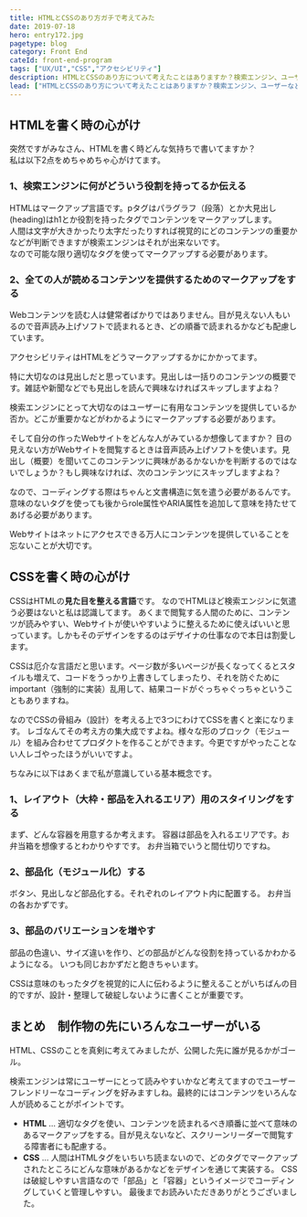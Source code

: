```yaml
---
title: HTMLとCSSのあり方ガチで考えてみた
date: 2019-07-18
hero: entry172.jpg
pagetype: blog
category: Front End
cateId: front-end-program
tags: ["UX/UI","CSS","アクセシビリティ"]
description: HTMLとCSSのあり方について考えたことはありますか？検索エンジン、ユーザーなどを踏まえて私の考え方を述べようと思います。
lead: ["HTMLとCSSのあり方について考えたことはありますか？検索エンジン、ユーザーなどを踏まえて私の考え方を述べようと思います。"]
---
```

## HTMLを書く時の心がけ
突然ですがみなさん、HTMLを書く時どんな気持ちで書いてますか？<br>
私は以下2点をめちゃめちゃ心がけてます。

### 1、検索エンジンに何がどういう役割を持ってるか伝える
HTMLはマークアップ言語です。pタグはパラグラフ（段落）とか大見出し(heading)はh1とか役割を持ったタグでコンテンツをマークアップします。<br>
人間は文字が大きかったり太字だったりすれば視覚的にどのコンテンツの重要かなどが判断できますが検索エンジンはそれが出来ないです。<br>
なので可能な限り適切なタグを使ってマークアップする必要があります。

### 2、全ての人が読めるコンテンツを提供するためのマークアップをする
Webコンテンツを読む人は健常者ばかりではありません。目が見えない人もいるので音声読み上げソフトで読まれるとき、どの順番で読まれるかなども配慮しています。

アクセシビリティはHTMLをどうマークアップするかにかかってます。

特に大切なのは見出しだと思っています。見出しは一括りのコンテンツの概要です。雑誌や新聞などでも見出しを読んで興味なければスキップしますよね？

検索エンジンにとって大切なのはユーザーに有用なコンテンツを提供しているか否か。どこが重要かなどがわかるようにマークアップする必要があります。

そして自分の作ったWebサイトをどんな人がみているか想像してますか？
目の見えない方がWebサイトを閲覧するときは音声読み上げソフトを使います。見出し（概要）を聞いてこのコンテンツに興味があるかないかを判断するのではないでしょうか？もし興味なければ、次のコンテンツにスキップしますよね？

なので、コーディングする際はちゃんと文書構造に気を遣う必要があるんです。意味のないタグを使っても後からrole属性やARIA属性を追加して意味を持たせてあげる必要があります。

Webサイトはネットにアクセスできる万人にコンテンツを提供していることを忘ないことが大切です。
## CSSを書く時の心がけ
CSSはHTMLの**見た目を整える言語**です。
なのでHTMLほど検索エンジンに気遣う必要はないと私は認識してます。
あくまで閲覧する人間のために、コンテンツが読みやすい、Webサイトが使いやすいように整えるために使えばいいと思っています。しかもそのデザインをするのはデザイナの仕事なので本日は割愛します。

CSSは厄介な言語だと思います。ページ数が多いページが長くなってくるとスタイルも増えて、コードをうっかり上書きしてしまったり、それを防ぐためにimportant（強制的に実装）乱用して、結果コードがぐっちゃぐっちゃということもありますね。

なのでCSSの骨組み（設計）を考える上で3つにわけてCSSを書くと楽になります。
レゴなんてその考え方の集大成ですよね。様々な形のブロック（モジュール）を組み合わせてプロダクトを作ることができます。今更ですがやったことない人レゴやったほうがいいですよ。

ちなみに以下はあくまで私が意識している基本概念です。
### 1、レイアウト（大枠・部品を入れるエリア）用のスタイリングをする
まず、どんな容器を用意するか考えます。
容器は部品を入れるエリアです。お弁当箱を想像するとわかりやすです。
お弁当箱でいうと間仕切りですね。

### 2、部品化（モジュール化）する
ボタン、見出しなど部品化する。それぞれのレイアウト内に配置する。
お弁当の各おかずです。

### 3、部品のバリエーションを増やす
部品の色違い、サイズ違いを作り、どの部品がどんな役割を持っているかわかるようになる。
いつも同じおかずだと飽きちゃいます。

CSSは意味のもったタグを視覚的に人に伝わるように整えることがいちばんの目的ですが、設計・整理して破綻しないように書くことが重要です。
## まとめ　制作物の先にいろんなユーザーがいる
HTML、CSSのことを真剣に考えてみましたが、公開した先に誰が見るかがゴール。

検索エンジンは常にユーザーにとって読みやすいかなど考えてますのでユーザーフレンドリーなコーディングを好みますしね。最終的にはコンテンツをいろんな人が読めることがポイントです。

* **HTML** … 適切なタグを使い、コンテンツを読まれるべき順番に並べて意味のあるマークアップをする。目が見えないなど、スクリーンリーダーで閲覧する障害者にも配慮する。
* **CSS** … 人間はHTMLタグをいちいち読まないので、どのタグでマークアップされたところにどんな意味があるかなどをデザインを通じて実装する。
CSSは破綻しやすい言語なので「部品」と「容器」というイメージでコーディングしていくと管理しやすい。
最後までお読みいただきありがとうございました。

